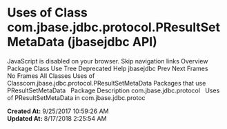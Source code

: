 # Uses of Class com.jbase.jdbc.protocol.PResultSetMetaData (jbasejdbc   API)

JavaScript is disabled on your browser. Skip navigation links Overview Package Class Use Tree Deprecated Help jbasejdbc Prev Next Frames No Frames All Classes Uses of Classcom.jbase.jdbc.protocol.PResultSetMetaData Packages that use PResultSetMetaData   Package Description com.jbase.jdbc.protocol   Uses of PResultSetMetaData in com.jbase.jdbc.protoc  

**Created At:** 9/25/2017 10:59:26 AM  
**Updated At:** 8/17/2018 2:25:54 AM  


